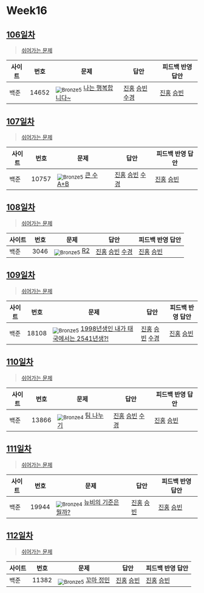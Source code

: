 <!-- tier 리스트 S -->
[Unrated]: https://user-images.githubusercontent.com/33937365/126247607-85783912-c11a-4d50-ac36-8cc7dcb75cd2.png
[Bronze5]: https://user-images.githubusercontent.com/33937365/126247611-e362d727-17a4-4737-a232-5827e185ab7c.png
[Bronze4]: https://user-images.githubusercontent.com/33937365/126247612-89cbc675-e1d4-43a2-950b-1cb014dca697.png
[Bronze3]: https://user-images.githubusercontent.com/33937365/126247613-b8408610-7bc4-40f8-804f-a30a45ddbb68.png
[Bronze2]: https://user-images.githubusercontent.com/33937365/126247614-d85dc6ff-a520-4c00-82bd-eb593b156bd8.png
[Bronze1]: https://user-images.githubusercontent.com/33937365/126247616-04b2ab30-9891-4b7b-8cb4-38e99b97e834.png
[Silver5]: https://user-images.githubusercontent.com/33937365/126247618-38c5c905-672b-4d75-808e-8a7d45ea577d.png
[Silver4]: https://user-images.githubusercontent.com/33937365/126247620-ba2d1b96-b0aa-4b88-80c5-71569c69bbc3.png
[Silver3]: https://user-images.githubusercontent.com/33937365/126247621-1b55b7f4-3a79-4348-8a63-f00c1813853e.png
[Silver2]: https://user-images.githubusercontent.com/33937365/126247622-a83b30a9-6618-4593-b775-6f6730afd3f6.png
[Silver1]: https://user-images.githubusercontent.com/33937365/126247625-8d82f8ab-6f95-4ef8-a243-be31f548596e.png
[Gold5]: https://user-images.githubusercontent.com/33937365/126247627-2979d4d5-915a-4c4e-adb7-c171f9bafe28.png
[Gold4]: https://user-images.githubusercontent.com/33937365/126247629-b24e1e24-4579-450f-bc3c-f166361091dd.png
[Gold3]: https://user-images.githubusercontent.com/33937365/126247630-80fb15af-debc-451d-a937-6c9c6bfa693b.png
[Gold2]: https://user-images.githubusercontent.com/33937365/126247633-7112f6a6-57da-4d1d-953f-5414ba8ffc3d.png
[Gold1]: https://user-images.githubusercontent.com/33937365/126247635-42bd3af9-e129-4379-b44a-22d75de3def6.png
[Platinum5]: https://user-images.githubusercontent.com/33937365/126247636-763e3bc4-43a9-4724-8ce1-c2288aecb636.png
[Platinum4]: https://user-images.githubusercontent.com/33937365/126247637-af30d243-2771-4966-b0bb-0901b9fd4989.png
[Platinum3]: https://user-images.githubusercontent.com/33937365/126247640-cfd654db-86d8-42a9-8d1b-0f3494758330.png
[Platinum2]: https://user-images.githubusercontent.com/33937365/126247641-3e60e9a6-5116-4005-a87d-bfb59969c87a.png
[Platinum1]: https://user-images.githubusercontent.com/33937365/126247643-23bba5ac-52c4-442a-a88a-2eb8998f6446.png
[Diamond5]: https://user-images.githubusercontent.com/33937365/126247645-870445bf-25d9-45ce-9c07-a25949ffad21.png
[Diamond4]: https://user-images.githubusercontent.com/33937365/126247646-b2d7e328-c205-448d-a5bf-c6294c07edaa.png
[Diamond3]: https://user-images.githubusercontent.com/33937365/126247647-db568f94-882f-410c-bd1b-63d49c87623c.png
[Diamond2]: https://user-images.githubusercontent.com/33937365/126247648-52f92f07-0fb9-4b1d-a344-6e9b81d81044.png
[Diamond1]: https://user-images.githubusercontent.com/33937365/126247649-4d068f63-f5e1-40df-910e-dceeb2b7de99.png
[Ruby5]: https://user-images.githubusercontent.com/33937365/126247652-94013ea7-9a96-4068-b922-01535c85801d.png
[Ruby4]: https://user-images.githubusercontent.com/33937365/126247655-a10f7077-6341-416e-938c-b500b7022aca.png
[Ruby3]: https://user-images.githubusercontent.com/33937365/126247656-d0e16a36-5080-4585-a465-4e4f5302beef.png
[Ruby2]: https://user-images.githubusercontent.com/33937365/126247659-1d249660-02a2-4a95-966f-074f99df70fe.png
[Ruby1]: https://user-images.githubusercontent.com/33937365/126247660-8e0d236d-eaef-42b3-8983-28f9e6c94ff9.png
<!-- tier 리스트 E -->

# Week16

## [106일차](Day106)

> [쉬어가는 문제](https://www.acmicpc.net/group/workbook/view/9797/32684)

| 사이트 | 번호  | 문제                                                      | 답안                                                                                                                                                         | 피드백 반영 답안                                                  |
| ------ | ----- | --------------------------------------------------------- | ------------------------------------------------------------------------------------------------------------------------------------------------------------ | ----------------------------------------------------------------- |
| 백준   | 14652 | <sub>![Bronze5]</sub> [나는 행복합니다~](https://www.acmicpc.net/problem/14652) | [진홍](Day106/boj14652_kjh.java) [승빈](Day106/boj14652_wsb.java) [수경](https://github.com/sukyeongh/Algorithm/blob/master/2021_05/20210503/bj14652_hsk.js) | [진홍](Day106/boj14652_kjh.java) [승빈](Day106/boj14652_wsb.java) |

## [107일차](Day107)

> [쉬어가는 문제](https://www.acmicpc.net/group/workbook/view/9797/32693)

| 사이트 | 번호  | 문제                                               | 답안                                                                                                                                                         | 피드백 반영 답안                                                  |
| ------ | ----- | -------------------------------------------------- | ------------------------------------------------------------------------------------------------------------------------------------------------------------ | ----------------------------------------------------------------- |
| 백준   | 10757 | <sub>![Bronze5]</sub> [큰 수 A+B](https://www.acmicpc.net/problem/10757) | [진홍](Day107/boj10757_kjh.java) [승빈](Day107/boj10757_wsb.java) [수경](https://github.com/sukyeongh/Algorithm/blob/master/2021_05/20210510/bj10757_hsk.js) | [진홍](Day107/boj10757_kjh.java) [승빈](Day107/boj10757_wsb.java) |

## [108일차](Day108)

> [쉬어가는 문제](https://www.acmicpc.net/group/workbook/view/9797/32752)

| 사이트 | 번호 | 문제                                       | 답안                                                                                                                                                      | 피드백 반영 답안                                                |
| ------ | ---- | ------------------------------------------ | --------------------------------------------------------------------------------------------------------------------------------------------------------- | --------------------------------------------------------------- |
| 백준   | 3046 | <sub>![Bronze5]</sub> [R2](https://www.acmicpc.net/problem/3046) | [진홍](Day108/boj3046_kjh.java) [승빈](Day108/boj3046_wsb.java) [수경](https://github.com/sukyeongh/Algorithm/blob/master/2021_05/20210511/bj3046_hsk.js) | [진홍](Day108/boj3046_kjh.java) [승빈](Day108/boj3046_wsb.java) |

## [109일차](Day109)

> [쉬어가는 문제](https://www.acmicpc.net/group/workbook/view/9797/32757)

| 사이트 | 번호  | 문제                                                                           | 답안                                                                                                                                                         | 피드백 반영 답안                                                  |
| ------ | ----- | ------------------------------------------------------------------------------ | ------------------------------------------------------------------------------------------------------------------------------------------------------------ | ----------------------------------------------------------------- |
| 백준   | 18108 | <sub>![Bronze5]</sub> [1998년생인 내가 태국에서는 2541년생?!](https://www.acmicpc.net/problem/18108) | [진홍](Day109/boj18108_kjh.java) [승빈](Day109/boj18108_wsb.java) [수경](https://github.com/sukyeongh/Algorithm/blob/master/2021_05/20210512/bj18108_hsk.js) | [진홍](Day109/boj18108_kjh.java) [승빈](Day109/boj18108_wsb.java) |

## [110일차](Day110)

> [쉬어가는 문제](https://www.acmicpc.net/group/workbook/view/9797/32802)

| 사이트 | 번호  | 문제                                               | 답안                                                                                                                                                         | 피드백 반영 답안                                                  |
| ------ | ----- | -------------------------------------------------- | ------------------------------------------------------------------------------------------------------------------------------------------------------------ | ----------------------------------------------------------------- |
| 백준   | 13866 | <sub>![Bronze4]</sub> [팀 나누기](https://www.acmicpc.net/problem/13866) | [진홍](Day110/boj13866_kjh.java) [승빈](Day110/boj13866_wsb.java) [수경](https://github.com/sukyeongh/Algorithm/blob/master/2021_05/20210516/bj13866_hsk.js) | [진홍](Day110/boj13866_kjh.java) [승빈](Day110/boj13866_wsb.java) |

## [111일차](Day111)

> [쉬어가는 문제](https://www.acmicpc.net/group/workbook/view/9797/32812)

| 사이트 | 번호  | 문제                                                         | 답안                                                              | 피드백 반영 답안                                                  |
| ------ | ----- | ------------------------------------------------------------ | ----------------------------------------------------------------- | ----------------------------------------------------------------- |
| 백준   | 19944 | <sub>![Bronze4]</sub> [뉴비의 기준은 뭘까?](https://www.acmicpc.net/problem/19944) | [진홍](Day111/boj19944_kjh.java) [승빈](Day111/boj19944_wsb.java) | [진홍](Day111/boj19944_kjh.java) [승빈](Day111/boj19944_wsb.java) |

## [112일차](Day112)

> [쉬어가는 문제](https://www.acmicpc.net/group/workbook/view/9797/32841)

| 사이트 | 번호  | 문제                                               | 답안                                                              | 피드백 반영 답안                                                  |
| ------ | ----- | -------------------------------------------------- | ----------------------------------------------------------------- | ----------------------------------------------------------------- |
| 백준   | 11382 | <sub>![Bronze5]</sub> [꼬마 정민](https://www.acmicpc.net/problem/11382) | [진홍](Day112/boj11382_kjh.java) [승빈](Day112/boj11382_wsb.java) | [진홍](Day112/boj11382_kjh.java) [승빈](Day112/boj11382_wsb.java) |
